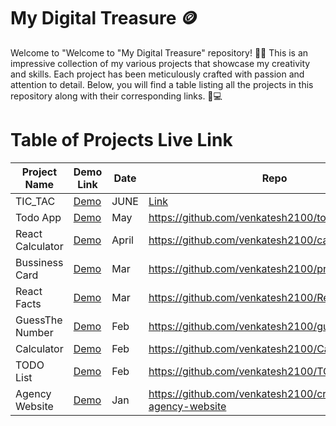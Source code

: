 # My Digital Treasure 🪙
Welcome to "Welcome to "My Digital Treasure" repository! 🎉📂 This is an impressive collection of my various projects that showcase my creativity and skills. Each project has been meticulously crafted with passion and attention to detail. Below, you will find a table listing all the projects in this repository along with their corresponding links. 🚀💻

# Table of Projects Live Link
| Project Name | Demo Link | Date | Repo|
|----------- |---------- |----------|--------|
|TIC_TAC|[Demo]()|JUNE|[Link](https://github.com/venkatesh2100/TIC_TAC)|
|Todo App | [Demo]()|May |https://github.com/venkatesh2100/todo-app|
| React Calculator|[Demo](https://calculator-rj.vercel.app/)|April | https://github.com/venkatesh2100/calculatorRJ|
| Bussiness Card |[Demo](https://profilecard-indol.vercel.app/)|Mar | https://github.com/venkatesh2100/profilecard |
| React Facts | [Demo ](https://vs-reactfacts.netlify.app/) | Mar  | https://github.com/venkatesh2100/ReactFacts|
| GuessThe Number| [Demo ](https://vsguessthenumber.netlify.app/) | Feb   | https://github.com/venkatesh2100/guessTheNumber|
| Calculator| [Demo ](https://venky2100calculator.netlify.app/) | Feb   |https://github.com/venkatesh2100/Calculator |
| TODO List  | [Demo ](https://deluxe-sorbet-27d79d.netlify.app/) | Feb   | https://github.com/venkatesh2100/TODOLIST|
| Agency Website   | [Demo ](https://stunning-zuccutto-50416b.netlify.app/) | Jan   |https://github.com/venkatesh2100/creative-agency-website  |



